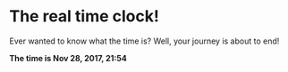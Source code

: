 # The real time clock!

Ever wanted to know what the time is? Well, your journey is about to end!

**The time is Nov 28, 2017, 21:54**